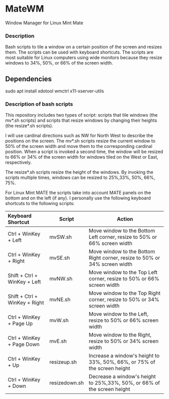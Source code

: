 # MateWM
Window Manager for Linux Mint Mate

### Description
Bash scripts to tile a window on a certain position of the screen and resizes them. The scripts can be used with keyboard shortcuts. The scripts are most suitable for Linux computers using wide monitors because they resize windows to 34%, 50%, or 66% of the screen width. 

## Dependencies
sudo apt install xdotool wmctrl x11-xserver-utils

### Description of bash scripts 
This repository includes two types of script: scripts that tile windows (the mv\*.sh scripts) and scripts that resize windows by changing their heights (the resize\*.sh scripts).  

I will use cardinal directions such as NW for North West to describe the positions on the screen. The mv\*.sh scripts resize the current window to 50% of the screen width and move them to the corresponding cardinal position. When a script is invoked a second time, the window will be resized to 66% or 34% of the screen width for windows tiled on the West or East, respectively. 

The resize\*.sh scripts resize the height of the windows. By invoking the scripts multiple times, windows can be resized to 25%,33%, 50%, 66%, 75%.

For Linux Mint MATE the scripts take into account MATE panels on the bottom and on the left (if any). I personally use the following keyboard shortcuts to the following scripts: 


| Keyboard Shortcut | Script | Action |
| :-------- | -------- | -------|
| Ctrl + WinKey + Left | mvSW.sh | Move window to the Bottom Left corner, resize to 50% or 66% screen width |
| Ctrl + WinKey + Right | mvSE.sh | Move window to the Bottom Right corner, resize to 50% or 34% screen width |
| Shift + Ctrl + WinKey + Left | mvNW.sh | Move window to the Top Left corner, resize to 50% or 66% screen width |
| Shift + Ctrl + WinKey + Right | mvNE.sh | Move window to the Top Right corner, resize to 50% or 34% screen width |
| Ctrl + WinKey + Page Up | mvW.sh | Move window to the Left, resize to 50% or 66% screen width |
| Ctrl + WinKey + Page Down | mvE.sh | Move window to the Right, resize to 50% or 34% screen width |
| Ctrl + WinKey + Up | resizeup.sh | Increase a window's height to 33%, 50%, 66%, or 75% of the screen height |
| Ctrl + WinKey + Down | resizedown.sh | Decrease a window's height to 25%,33%, 50%, or 66% of the screen height |
